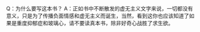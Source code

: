 Q：为什么要写这本书？
A：正如书中不断散发的虚无主义文字来说，一切都没有意义，只是为了传播负面情感和虚无主义而诞生，当然，看到这你也应该知道了如果是重度抑郁症和玻璃心，请不要读真本书，除非好奇心战胜了求生欲。
